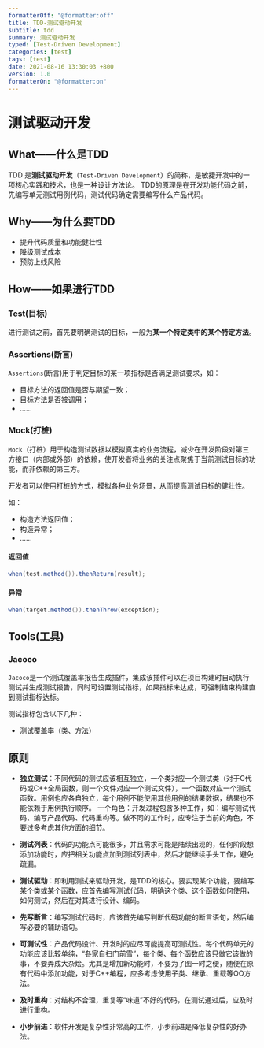 ```yaml
---
formatterOff: "@formatter:off"
title: TDD-测试驱动开发 
subtitle: tdd 
summary: 测试驱动开发
typed: [Test-Driven Development]
categories: [test] 
tags: [test] 
date: 2021-08-16 13:30:03 +800 
version: 1.0
formatterOn: "@formatter:on"
---
```


# 测试驱动开发

## What——什么是TDD

TDD 是**测试驱动开发**（`Test-Driven Development`）的简称，是敏捷开发中的一项核心实践和技术，也是一种设计方法论。
TDD的原理是在开发功能代码之前，先编写单元测试用例代码，测试代码确定需要编写什么产品代码。

## Why——为什么要TDD

* 提升代码质量和功能健壮性
* 降级测试成本
* 预防上线风险

## How——如果进行TDD

### Test(目标)

进行测试之前，首先要明确测试的目标，一般为**某一个特定类中的某个特定方法**。

### Assertions(断言)

`Assertions`(断言)用于判定目标的某一项指标是否满足测试要求，如：

* 目标方法的返回值是否与期望一致；
* 目标方法是否被调用；
* ……

### Mock(打桩)

`Mock`（打桩）用于构造测试数据以模拟真实的业务流程，减少在开发阶段对第三方接口（内部或外部）的依赖，使开发者将业务的关注点聚焦于当前测试目标的功能，而非依赖的第三方。

开发者可以使用打桩的方式，模拟各种业务场景，从而提高测试目标的健壮性。

如：
* 构造方法返回值；
* 构造异常；
* ……

#### 返回值

```java
when(test.method()).thenReturn(result);
```

#### 异常

```java
when(target.method()).thenThrow(exception);
```

## Tools(工具)

### Jacoco

`Jacoco`是一个测试覆盖率报告生成插件，集成该插件可以在项目构建时自动执行测试并生成测试报告，同时可设置测试指标，如果指标未达成，可强制结束构建直到测试指标达标。

测试指标包含以下几种：

* 测试覆盖率（类、方法）

## 原则

* **独立测试**：不同代码的测试应该相互独立，一个类对应一个测试类（对于C代码或C++全局函数，则一个文件对应一个测试文件），一个函数对应一个测试函数。用例也应各自独立，每个用例不能使用其他用例的结果数据，结果也不能依赖于用例执行顺序。 一个角色：开发过程包含多种工作，如：编写测试代码、编写产品代码、代码重构等。做不同的工作时，应专注于当前的角色，不要过多考虑其他方面的细节。

* **测试列表**：代码的功能点可能很多，并且需求可能是陆续出现的，任何阶段想添加功能时，应把相关功能点加到测试列表中，然后才能继续手头工作，避免疏漏。

* **测试驱动**：即利用测试来驱动开发，是TDD的核心。要实现某个功能，要编写某个类或某个函数，应首先编写测试代码，明确这个类、这个函数如何使用，如何测试，然后在对其进行设计、编码。

* **先写断言**：编写测试代码时，应该首先编写判断代码功能的断言语句，然后编写必要的辅助语句。

* **可测试性**：产品代码设计、开发时的应尽可能提高可测试性。每个代码单元的功能应该比较单纯，“各家自扫门前雪”，每个类、每个函数应该只做它该做的事，不要弄成大杂烩。尤其是增加新功能时，不要为了图一时之便，随便在原有代码中添加功能，对于C++编程，应多考虑使用子类、继承、重载等OO方法。

* **及时重构**：对结构不合理，重复等“味道”不好的代码，在测试通过后，应及时进行重构。

* **小步前进**：软件开发是复杂性非常高的工作，小步前进是降低复杂性的好办法。